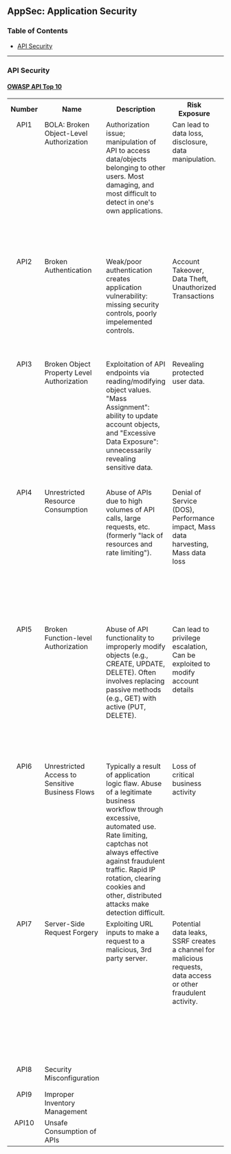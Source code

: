 ## AppSec: Application Security

### Table of Contents
- [API Security](#api-security)


----

### API Security

#### [OWASP API Top 10](https://owasp.org/API-Security/editions/2023/en/0x11-t10/)

<table>
  <tr>
    <th>Number</th>
    <th>Name</th>
    <th>Description</th>
    <th>Risk Exposure</th>
    <th>Example</th>
    <th>Prevention</th>
  </tr>
  <tr>
    <td align='center' valign='top'>API1</td>
    <td valign='top'>BOLA: Broken Object-Level Authorization</td>
    <td valign='top'>Authorization issue; manipulation of API to access data/objects belonging to other users. Most damaging, and most difficult to detect in one's own applications.</td>
    <td valign='top'>Can lead to data loss, disclosure, data manipulation.</td>
    <td valign='top'><ul><li>Attacker authenticates as User A, then retrieves data on User B.</li></ul></td>
    <td valign='top'><ul><li>Define data access policies and implement associated controls.</li><li>Enforce data access controls at application logic layer.</li><li>Implement automated testing to find BOLA flaws.</li></ul></td>
  </tr>
  <tr>
    <td align='center' valign='top'>API2</td>
    <td valign='top'>Broken Authentication</td>
    <td valign='top'>Weak/poor authentication creates application vulnerability: missing security controls, poorly impelemented controls.</td>
    <td valign='top'>Account Takeover, Data Theft, Unauthorized Transactions</td>
    <td valign='top'><ul><li>Weak password requirements.</li><li>Credential stuffing: brute force ID/PW.</li><li>No captcha/rate limiting/lockout.</li><li>Non-validation of token expiration.</li><li>Insecure password storage.</li></ul></td>
    <td valign='top'><ul><li>Define authentication policies and standards; follow best practices</li><li>Implement continuous testing.</li></ul></td>
  </tr>
  <tr>
    <td align='center' valign='top'>API3</td>
    <td valign='top'>Broken Object Property Level Authorization</td>
    <td valign='top'>Exploitation of API endpoints via reading/modifying object values. "Mass Assignment": ability to update account objects, and "Excessive Data Exposure": unnecessarily revealing sensitive data.</td>
    <td valign='top'>Revealing protected user data.</td>
    <td valign='top'><ul><li>User is able to set "account-type=premium".</li><li>User search endpoint returns excessive, unnecessary details (e.g., PII data).</li></ul></td>
    <td valign='top'><ul><li>Ensure user can only access legitimate, permitted fields.</li><li>Return only minimum amount of data required for the task-specific use case.</li></ul></td>
  </tr>
  <tr>
    <td align='center' valign='top'>API4</td>
    <td valign='top'>Unrestricted Resource Consumption</td>
    <td valign='top'>Abuse of APIs due to high volumes of API calls, large requests, etc. (formerly "lack of resources and rate limiting").</td>
    <td valign='top'>Denial of Service (DOS), Performance impact, Mass data harvesting, Mass data loss</td>
    <td valign='top'><ul><li>Missing/inadequate rate controls to throttle or meter request volume per user account and per client.</li><li>Execution timeouts.</li><li>Max memory allocation.</li><li>Max number of files, upload size.</li><li>Excessive operations in single request.</li><li>Excessive records returned in single request.</li></ul></td>
    <td valign='top'><ul><li>Implement traffic controls.</li><li>Test effectiveness of controls.</li></ul></td>
  </tr>
  <tr>
    <td align='center' valign='top'>API5</td>
    <td valign='top'>Broken Function-level Authorization</td>
    <td valign='top'>Abuse of API functionality to improperly modify objects (e.g., CREATE, UPDATE, DELETE). Often involves replacing passive methods (e.g., GET) with active (PUT, DELETE).</td>
    <td valign='top'>Can lead to privilege escalation, Can be exploited to modify account details</td>
    <td valign='top'><ul><li>Modify parameters: "role=admin".</li><li>Delete an invoice.</li><li>Set account balance to $0.</li><li>Set GPA to 4.0.</li></ul></td>
    <td valign='top'><ul><li>Identify functions that expose high sensitivity capability and develop controls to limit access.</li><li>Implement continuous release testing to ensure proper behavior.</li></ul></td>
  </tr>
  <tr>
    <td align='center' valign='top'>API6</td>
    <td valign='top'>Unrestricted Access to Sensitive Business Flows</td>
    <td valign='top'>Typically a result of application logic flaw. Abuse of a legitimate business workflow through excessive, automated use. Rate limiting, captchas not always effective against fraudulent traffic. Rapid IP rotation, clearing cookies and other, distributed attacks make detection difficult.</td>
    <td valign='top'>Loss of critical business activity</td>
    <td valign='top'><ul><li>Mass, automated ticket purchasing.</li><li>High volume referral bonuses.</li></ul></td>
    <td valign='top'><ul><li>Identify critical business workflows.</li><li>Implement fraudulent traffic detection and control.</li><li>Setup and automate testing of control mechanisms.</li></ul></td>
  </tr>
  <tr>
    <td align='center' valign='top'>API7</td>
    <td valign='top'>Server-Side Request Forgery</td>
    <td valign='top'>Exploiting URL inputs to make a request to a malicious, 3rd party server.</td>
    <td valign='top'>Potential data leaks, SSRF creates a channel for malicious requests, data access or other fraudulent activity.</td>
    <td valign='top'><ul><li>Local file injection.</li><li>Malware downloaded from malicious site.</li><li>User submits (e.g., http://localhost/api/user-data).</li></ul></td>
    <td valign='top'><ul><li>Validate and sanitize ALL user-supplied information, including URL parameters.</li><li>Ensure communication permitted with trusted resources only.</li><li>Test URL validation effectiveness (e.g., fuzzing).</li></ul></td>
  </tr>
  <tr>
    <td align='center' valign='top'>API8</td>
    <td valign='top'>Security Misconfiguration</td>
    <td valign='top'></td>
    <td valign='top'></td>
    <td valign='top'><ul><li></li></ul></td>
    <td valign='top'><ul><li></li></ul></td>
  </tr>
  <tr>
    <td align='center' valign='top'>API9</td>
    <td valign='top'>Improper Inventory Management</td>
    <td valign='top'></td>
    <td valign='top'></td>
    <td valign='top'><ul><li></li></ul></td>
    <td valign='top'><ul><li></li></ul></td>
  </tr>
  <tr>
    <td align='center' valign='top'>API10</td>
    <td valign='top'>Unsafe Consumption of APIs</td>
    <td valign='top'></td>
    <td valign='top'></td>
    <td valign='top'><ul><li></li></ul></td>
    <td valign='top'><ul><li></li></ul></td>
  </tr>
</table>
